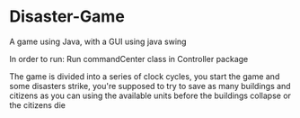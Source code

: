# Disaster-Game
A game using Java, with a GUI using java swing

In order to run:
Run commandCenter class in Controller package

The game is divided into a series of clock cycles,
you start the game and some disasters strike, you're supposed to try to save as many buildings and citizens as you can using the available units before the buildings collapse or the citizens die

